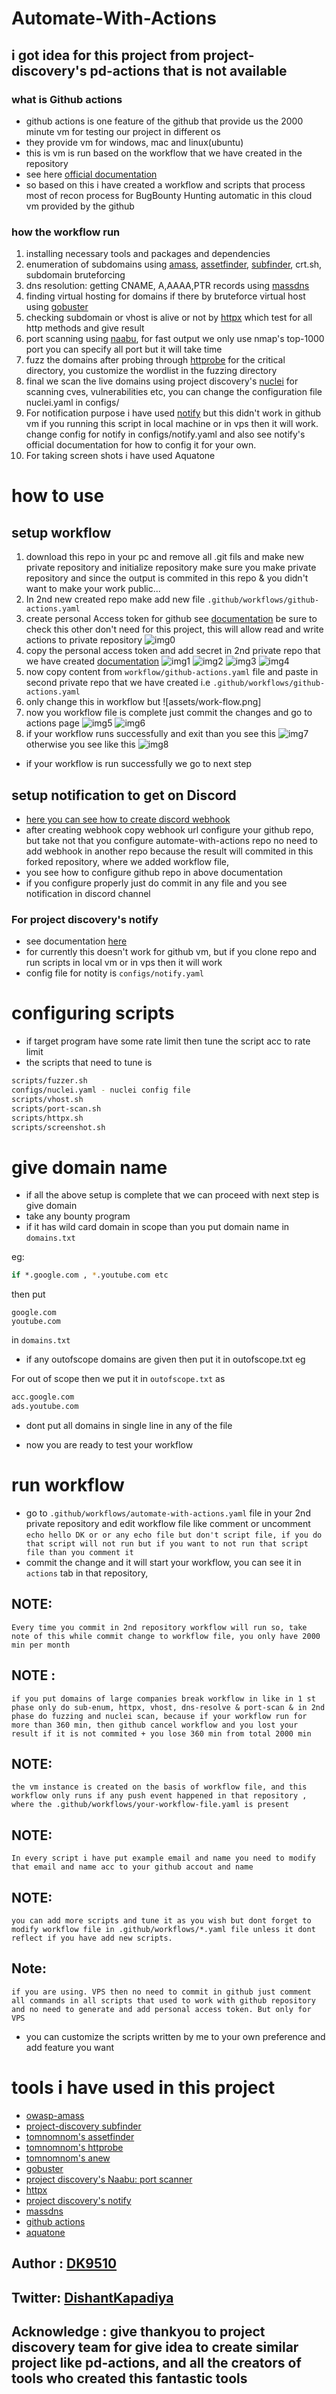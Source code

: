 # Automate-With-Actions
## i got idea for this project from project-discovery's pd-actions that is not available 

### what is Github actions
- github actions is one feature of the github that provide us the 2000 minute vm for testing our project in different os
- they provide vm for windows, mac and linux(ubuntu)
- this is vm is run based on the workflow that we have created in the repository
- see here [official documentation](https://docs.github.com/en/actions)
- so based on this i have created a workflow and scripts that process most of recon process for BugBounty Hunting automatic in this cloud vm provided by the github

### how the workflow run
1. installing necessary tools and packages and dependencies 
2. enumeration of subdomains using [amass](https://github.com/OWASP/Amass), [assetfinder](https://github.com/tomnomnom/assetfinder), [subfinder](https://github.com/projectdiscovery/subfinder), crt.sh, subdomain bruteforcing
3. dns resolution: getting CNAME, A,AAAA,PTR records using [massdns](https://github.com/blechschmidt/massdns)
4. finding virtual hosting for domains if there by bruteforce virtual host using [gobuster](https://github.com/OJ/gobuster)
5. checking subdomain or vhost is alive or not by [httpx](https://github.com/projectdiscovery/httpx) which test for all http methods and give result
6. port scanning using [naabu](https://github.com/projectdiscovery/naabu), for fast output we only use nmap's top-1000 port you can specify all port but it will take time
7. fuzz the domains after probing through [httprobe](https://github.com/tomnomnom/httprobe) for the critical directory, you customize the wordlist in the fuzzing directory
8. final we scan the live domains using project discovery's [nuclei](https://github.com/projectdiscovery/nuclei) for scanning cves, vulnerabilities etc, you can change the configuration file nuclei.yaml in configs/
9. For notification purpose i have used [notify](https://github.com/projectdiscovery/notify) but this didn't work in github vm  if you running this script in local machine or in vps then it will work. change config for notify in configs/notify.yaml and also see notify's official documentation for how to config it for your own.
10. For taking screen shots i have used Aquatone 

# how to use 
## setup workflow
1. download this repo in your pc and remove all .git fils and make new private repository and initialize repository make sure you make private repository and since the output is commited in this repo & you didn't want to make your work public...
2. In 2nd new created repo make add new file `.github/workflows/github-actions.yaml`
3. create personal Access token for github see [documentation](https://docs.github.com/en/github/authenticating-to-github/keeping-your-account-and-data-secure/creating-a-personal-access-token) be sure to check this other don't need for this project, this will allow read and write actions to private repository
![img0](assets/permission.png)
5. copy the personal access token and add secret in 2nd private repo that we have created [documentation](https://docs.github.com/en/actions/reference/encrypted-secrets) 
![img1](assets/add-secret-1.png)
![img2](assets/add-secret-2.png)
![img3](assets/add-secret-3.png)
![img4](assets/add-secret-4.png)
7. now copy content from `workflow/github-actions.yaml` file and paste in second private repo that we have created i.e `.github/workflows/github-actions.yaml`
8. only change this in workflow but
![assets/work-flow.png]
9. now you workflow file is complete just commit the changes and go to actions page
![img5](assets/eg-actions-1.png)
![img6](assets/eg-actions-2.png)
10. if your workflow runs successfully and exit than you see this
![img7](assets/eg-actions-3.png)
otherwise you see like this
![img8](assets/eg-actions-4.png)

- if your workflow is run successfully we go to next step

## setup notification to get on Discord
- [here you can see how to create discord webhook](https://support.discord.com/hc/en-us/articles/228383668-Intro-to-Webhooks)
- after creating webhook copy webhook url configure your github repo, but take not that you configure automate-with-actions repo no need to add webhook in another repo because the result will commited in this forked repository, where we added workflow file,
-  you see how to configure github repo in above documentation
- if you configure properly just do commit in any file and you see notification in discord channel

### For project discovery's notify
- see documentation [here](https://github.com/projectdiscovery/notify)
- for currently  this doesn't work for github vm, but if you clone repo and run scripts in local vm or in vps then it will work
- config file for notity is `configs/notify.yaml`

# configuring scripts
- if target program have some rate limit then tune the script acc to rate limit
- the scripts that need to tune is
```bash
scripts/fuzzer.sh
configs/nuclei.yaml - nuclei config file
scripts/vhost.sh
scripts/port-scan.sh
scripts/httpx.sh
scripts/screenshot.sh
```

# give domain name
- if all the above setup is complete that we can proceed with next step is give domain 
- take any bounty program
- if it has wild card domain in scope than you put domain name in `domains.txt`

eg:
```bash
if *.google.com , *.youtube.com etc 
```
then put
```
google.com
youtube.com
```
in `domains.txt `
- if any outofscope domains are given then put it in outofscope.txt
eg 

For out of scope then we put it in `outofscope.txt` as
```bash
acc.google.com
ads.youtube.com
```
- dont put all domains in single line in any of the file

- now you are ready to test your workflow

# run workflow
- go to `.github/workflows/automate-with-actions.yaml` file in your 2nd private repository and edit workflow file like comment or uncomment `echo hello DK or or any echo file but don't script file, if you do that script will not run but if you want to not run that script file than you comment it`
- commit the change and it will start your workflow, you can see it in `actions` tab in that repository, 
## NOTE:
`Every time you commit in 2nd repository workflow will run so, take note of this while commit change to workflow file, you only have 2000 min per month `
## NOTE :
`if you put domains of large companies break workflow in like in 1 st phase only do sub-enum, httpx, vhost, dns-resolve & port-scan & in 2nd phase do fuzzing and nuclei scan, because if your workflow run for more than 360 min, then github cancel workflow and you lost your result if it is not commited + you lose 360 min from total 2000 min`

## NOTE:
`the vm instance is created on the basis of workflow file, and this workflow only runs if any push event happened in that repository , where the .github/workflows/your-workflow-file.yaml is present`

## NOTE: 
`In every script i have put example email and name you need to modify that email and name acc to your github accout and name`

## NOTE:
`you can add more scripts and tune it as you wish but dont forget to modify workflow file in .github/workflows/*.yaml file unless it dont reflect if you have add new scripts.`

## Note:
`if you are using. VPS then no need to commit in github just comment all commands in all scripts that used to work with github repository and no need to generate and add personal access token. But only for VPS`
- you can customize the scripts written by me to your own preference and add feature you want

# tools i have used in this project
- [owasp-amass](https://github.com/OWASP/Amass)
- [project-discovery subfinder](https://github.com/projectdiscovery/subfinder)
- [tomnomnom's assetfinder](https://github.com/tomnomnom/assetfinder)
- [tomnomnom's httprobe](https://github.com/tomnomnom/httprobe)
- [tomnomnom's anew](https://github.com/tomnomnom/anew)
- [gobuster](https://github.com/OJ/gobuster)
- [project discovery's Naabu: port scanner](https://github.com/projectdiscovery/naabu)
- [httpx ](https://github.com/projectdiscovery/httpx)
- [project discovery's notify](https://github.com/projectdiscovery/notify)
- [massdns](https://github.com/blechschmidt/massdns)
- [github actions](https://docs.github.com/en/actions)
- [aquatone](https://github.com/michenriksen/aquatone)

## Author : [DK9510](https://github.com/DK9510)
## Twitter: [DishantKapadiya](https://twitter.com/DK_9510)
## Acknowledge : give thankyou to project discovery team for give idea to create similar project like pd-actions, and all the creators of tools who created this fantastic tools
